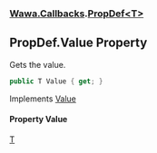 ### [Wawa.Callbacks](Wawa.Callbacks.md 'Wawa.Callbacks').[PropDef&lt;T&gt;](PropDef{T}.md 'Wawa.Callbacks.PropDef<T>')

## PropDef<T>.Value Property

Gets the value.

```csharp
public T Value { get; }
```

Implements [Value](IValued{T}.Value.md 'Wawa.Callbacks.IValued<T>.Value')

#### Property Value
[T](PropDef{T}.md#Wawa.Callbacks.PropDef_T_.T 'Wawa.Callbacks.PropDef<T>.T')